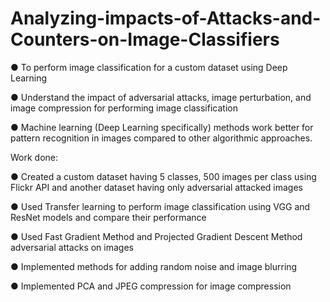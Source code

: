 # Analyzing-impacts-of-Attacks-and-Counters-on-Image-Classifiers

● To perform image classification for a custom dataset using Deep Learning

● Understand the impact of adversarial attacks, image perturbation, and image compression for performing image classification

● Machine learning (Deep Learning specifically) methods work better for pattern recognition in images compared to other algorithmic approaches.

Work done:

● Created a custom dataset having 5 classes, 500 images per class using Flickr API and another dataset having only adversarial attacked images

● Used Transfer learning to perform image classification using VGG and ResNet models and compare their performance

● Used Fast Gradient Method and Projected Gradient Descent Method adversarial attacks on images

● Implemented methods for adding random noise and image blurring

● Implemented PCA and JPEG compression for image compression
